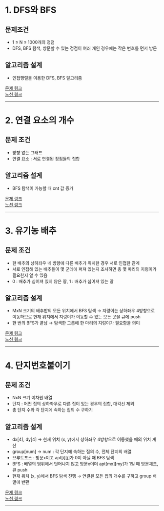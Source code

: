# 1. DFS와 BFS
## 문제조건
* 1 ≤ N ≤ 1000개의 정점
* DFS, BFS 탐색, 방문할 수 있는 정점이 여러 개인 경우에는 작은 번호를 먼저 방문

## 알고리즘 설계
* 인접행렬을 이용한 DFS, BFS 알고리즘

[문제 링크](https://www.acmicpc.net/problem/1260)  
[노션 링크](https://www.notion.so/DFS-BFS-19de378b4c3280f5a63bc49a5a5b7086)  

---
# 2. 연결 요소의 개수
## 문제 조건
* 방향 없는 그래프
* 연결 요소 : 서로 연결된 정점들의 집합  

## 알고리즘 설계
* BFS 탐색이 가능할 때 cnt 값 증가

[문제 링크](https://www.acmicpc.net/problem/11724)  
[노션 링크](https://www.notion.so/19ee378b4c3280bfb951e75c0b7f9eff)  

---
# 3. 유기농 배추
## 문제 조건
* 한 배추의 상하좌우 네 방향에 다른 배추가 위치한 경우 서로 인접한 관계
* 서로 인접해 있는 배추들이 몇 군데에 퍼져 있는지 조사하면 총 몇 마리의 지렁이가 필요한지 알 수 있음
* 0 : 배추가 심어져 있지 않은 땅, 1 : 배추가 심어져 있는 땅

## 알고리즘 설계
* MxN 크기의 배추밭의 모든 위치에서 BFS 탐색 → 지렁이는 상하좌우 4방향으로 이동하므로 현재 위치에서 지렁이가 이동할 수 있는 모든 곳을 큐에 push
* 한 번의 BFS가 끝남 → 탐색한 그룹에 한 마리의 지렁이가 필요함을 의미

[문제 링크](https://www.acmicpc.net/problem/1012)  
[노션 링크](https://www.notion.so/19fe378b4c32805099bfc66666329b36)  

---
# 4. 단지번호붙이기
## 문제 조건
* NxN 크기 이차원 배열
* 단지 : 어떤 집의 상하좌우로 다른 집이 있는 경우의 집합, 대각선 제외
* 총 단지 수와 각 단지에 속하는 집의 수 구하기

## 알고리즘 설계
* dx[4], dy[4] → 현재 위치 (x, y)에서 상하좌우 4방향으로 이동했을 때의 위치 계산
* group[num] → num : 각 단지에 속하는 집의 수, 전체 단지의 배열
* 브루트포스 : 방문x이고 apt[i][j]가 0이 아닐 때 BFS 탐색
* BFS : 배열의 범위에서 벗어나지 않고 방문x이며 apt[mx][my]가 1일 때 방문체크, 큐 push
* 현재 위치 (x, y)에서 BFS 탐색 진행 → 연결된 모든 집의 개수를 구하고 group 배열에 반환

[문제 링크](https://www.acmicpc.net/problem/2667)  
[노션 링크](https://www.notion.so/1a0e378b4c3280208b4af7390f0a7261)  

---
